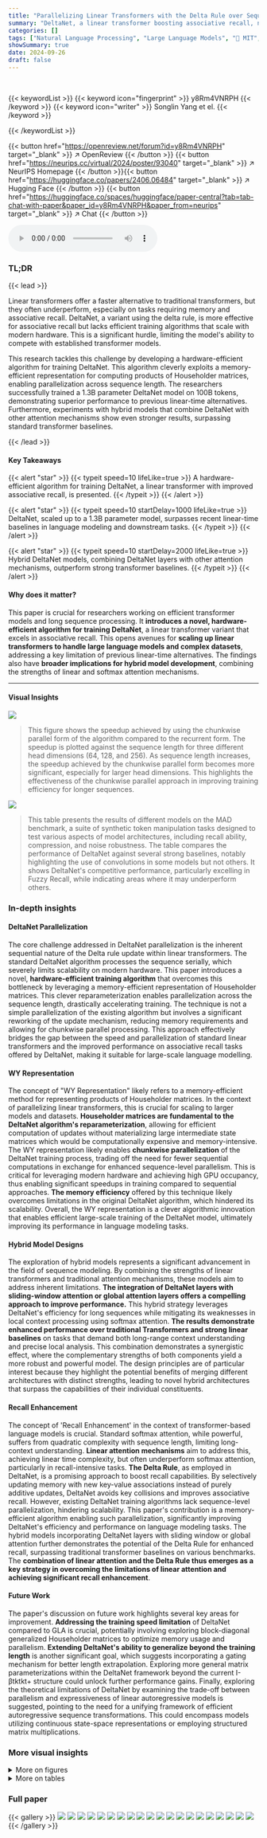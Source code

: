 ```yaml
---
title: "Parallelizing Linear Transformers with the Delta Rule over Sequence Length"
summary: "DeltaNet, a linear transformer boosting associative recall, now trains efficiently via a novel algorithm, scaling to large language models and outperforming existing linear baselines."
categories: []
tags: ["Natural Language Processing", "Large Language Models", "🏢 MIT",]
showSummary: true
date: 2024-09-26
draft: false
---
```


<br>

{{< keywordList >}}
{{< keyword icon="fingerprint" >}} y8Rm4VNRPH {{< /keyword >}}
{{< keyword icon="writer" >}} Songlin Yang et el. {{< /keyword >}}
 
{{< /keywordList >}}

{{< button href="https://openreview.net/forum?id=y8Rm4VNRPH" target="_blank" >}}
↗ OpenReview
{{< /button >}}
{{< button href="https://neurips.cc/virtual/2024/poster/93040" target="_blank" >}}
↗ NeurIPS Homepage
{{< /button >}}{{< button href="https://huggingface.co/papers/2406.06484" target="_blank" >}}
↗ Hugging Face
{{< /button >}}
{{< button href="https://huggingface.co/spaces/huggingface/paper-central?tab=tab-chat-with-paper&paper_id=y8Rm4VNRPH&paper_from=neurips" target="_blank" >}}
↗ Chat
{{< /button >}}



<audio controls>
    <source src="https://ai-paper-reviewer.com/y8Rm4VNRPH/podcast.wav" type="audio/wav">
    Your browser does not support the audio element.
</audio>


### TL;DR


{{< lead >}}

Linear transformers offer a faster alternative to traditional transformers, but they often underperform, especially on tasks requiring memory and associative recall.  DeltaNet, a variant using the delta rule, is more effective for associative recall but lacks efficient training algorithms that scale with modern hardware. This is a significant hurdle, limiting the model's ability to compete with established transformer models.

This research tackles this challenge by developing a hardware-efficient algorithm for training DeltaNet. This algorithm cleverly exploits a memory-efficient representation for computing products of Householder matrices, enabling parallelization across sequence length. The researchers successfully trained a 1.3B parameter DeltaNet model on 100B tokens, demonstrating superior performance to previous linear-time alternatives.  Furthermore, experiments with hybrid models that combine DeltaNet with other attention mechanisms show even stronger results, surpassing standard transformer baselines.

{{< /lead >}}


#### Key Takeaways

{{< alert "star" >}}
{{< typeit speed=10 lifeLike=true >}} A hardware-efficient algorithm for training DeltaNet, a linear transformer with improved associative recall, is presented. {{< /typeit >}}
{{< /alert >}}

{{< alert "star" >}}
{{< typeit speed=10 startDelay=1000 lifeLike=true >}} DeltaNet, scaled up to a 1.3B parameter model, surpasses recent linear-time baselines in language modeling and downstream tasks. {{< /typeit >}}
{{< /alert >}}

{{< alert "star" >}}
{{< typeit speed=10 startDelay=2000 lifeLike=true >}} Hybrid DeltaNet models, combining DeltaNet layers with other attention mechanisms, outperform strong transformer baselines. {{< /typeit >}}
{{< /alert >}}

#### Why does it matter?
This paper is crucial for researchers working on efficient transformer models and long sequence processing.  It **introduces a novel, hardware-efficient algorithm for training DeltaNet**, a linear transformer variant that excels in associative recall. This opens avenues for **scaling up linear transformers to handle large language models and complex datasets**, addressing a key limitation of previous linear-time alternatives.  The findings also have **broader implications for hybrid model development**, combining the strengths of linear and softmax attention mechanisms.

------
#### Visual Insights



![](https://ai-paper-reviewer.com/y8Rm4VNRPH/figures_4_1.jpg)

> This figure shows the speedup achieved by using the chunkwise parallel form of the algorithm compared to the recurrent form. The speedup is plotted against the sequence length for three different head dimensions (64, 128, and 256). As sequence length increases, the speedup achieved by the chunkwise parallel form becomes more significant, especially for larger head dimensions. This highlights the effectiveness of the chunkwise parallel approach in improving training efficiency for longer sequences.





![](https://ai-paper-reviewer.com/y8Rm4VNRPH/tables_6_1.jpg)

> This table presents the results of different models on the MAD benchmark, a suite of synthetic token manipulation tasks designed to test various aspects of model architectures, including recall ability, compression, and noise robustness.  The table compares the performance of DeltaNet against several strong baselines, notably highlighting the use of convolutions in some models but not others.  It shows DeltaNet's competitive performance, particularly excelling in Fuzzy Recall, while indicating areas where it may underperform others.





### In-depth insights


#### DeltaNet Parallelization
The core challenge addressed in DeltaNet parallelization is the inherent sequential nature of the Delta rule update within linear transformers.  The standard DeltaNet algorithm processes the sequence serially, which severely limits scalability on modern hardware.  This paper introduces a novel, **hardware-efficient training algorithm** that overcomes this bottleneck by leveraging a memory-efficient representation of Householder matrices. This clever reparameterization enables parallelization across the sequence length, drastically accelerating training.  The technique is not a simple parallelization of the existing algorithm but involves a significant reworking of the update mechanism, reducing memory requirements and allowing for chunkwise parallel processing. This approach effectively bridges the gap between the speed and parallelization of standard linear transformers and the improved performance on associative recall tasks offered by DeltaNet, making it suitable for large-scale language modelling.

#### WY Representation
The concept of "WY Representation" likely refers to a memory-efficient method for representing products of Householder matrices.  In the context of parallelizing linear transformers, this is crucial for scaling to larger models and datasets. **Householder matrices are fundamental to the DeltaNet algorithm's reparameterization**, allowing for efficient computation of updates without materializing large intermediate state matrices which would be computationally expensive and memory-intensive. The WY representation likely enables **chunkwise parallelization** of the DeltaNet training process, trading off the need for fewer sequential computations in exchange for enhanced sequence-level parallelism. This is critical for leveraging modern hardware and achieving high GPU occupancy, thus enabling significant speedups in training compared to sequential approaches.  **The memory efficiency** offered by this technique likely overcomes limitations in the original DeltaNet algorithm, which hindered its scalability. Overall, the WY representation is a clever algorithmic innovation that enables efficient large-scale training of the DeltaNet model, ultimately improving its performance in language modeling tasks.

#### Hybrid Model Designs
The exploration of hybrid models represents a significant advancement in the field of sequence modeling. By combining the strengths of linear transformers and traditional attention mechanisms, these models aim to address inherent limitations. **The integration of DeltaNet layers with sliding-window attention or global attention layers offers a compelling approach to improve performance.** This hybrid strategy leverages DeltaNet's efficiency for long sequences while mitigating its weaknesses in local context processing using softmax attention. **The results demonstrate enhanced performance over traditional Transformers and strong linear baselines** on tasks that demand both long-range context understanding and precise local analysis. This combination demonstrates a synergistic effect, where the complementary strengths of both components yield a more robust and powerful model. The design principles are of particular interest because they highlight the potential benefits of merging different architectures with distinct strengths, leading to novel hybrid architectures that surpass the capabilities of their individual constituents.

#### Recall Enhancement
The concept of 'Recall Enhancement' in the context of transformer-based language models is crucial.  Standard softmax attention, while powerful, suffers from quadratic complexity with sequence length, limiting long-context understanding.  **Linear attention mechanisms** aim to address this, achieving linear time complexity, but often underperform softmax attention, particularly in recall-intensive tasks.  **The Delta Rule**, as employed in DeltaNet, is a promising approach to boost recall capabilities.  By selectively updating memory with new key-value associations instead of purely additive updates, DeltaNet avoids key collisions and improves associative recall.  However, existing DeltaNet training algorithms lack sequence-level parallelization, hindering scalability.  This paper's contribution is a memory-efficient algorithm enabling such parallelization, significantly improving DeltaNet's efficiency and performance on language modeling tasks.  The hybrid models incorporating DeltaNet layers with sliding window or global attention further demonstrates the potential of the Delta Rule for enhanced recall, surpassing traditional transformer baselines on various benchmarks. The **combination of linear attention and the Delta Rule thus emerges as a key strategy in overcoming the limitations of linear attention and achieving significant recall enhancement**.

#### Future Work
The paper's discussion on future work highlights several key areas for improvement.  **Addressing the training speed limitation** of DeltaNet compared to GLA is crucial, potentially involving exploring block-diagonal generalized Householder matrices to optimize memory usage and parallelism.  **Extending DeltaNet's ability to generalize beyond the training length** is another significant goal, which suggests incorporating a gating mechanism for better length extrapolation.  Exploring more general matrix parameterizations within the DeltaNet framework beyond the current I-βtktkt+ structure could unlock further performance gains.  Finally, exploring the theoretical limitations of DeltaNet by examining the trade-off between parallelism and expressiveness of linear autoregressive models is suggested, pointing to the need for a unifying framework of efficient autoregressive sequence transformations. This could encompass models utilizing continuous state-space representations or employing structured matrix multiplications.


### More visual insights

<details>
<summary>More on figures
</summary>


![](https://ai-paper-reviewer.com/y8Rm4VNRPH/figures_5_1.jpg)

> The figure shows the accuracy of different models (DeltaNet, Mamba, GLA, RetNet, RWKV4, and Hyena) on the Multi-query associative recall (MQAR) task. The x-axis represents the model dimension, and the y-axis represents the accuracy. The sequence length is 512, and the number of key-value pairs is 64. DeltaNet achieves perfect accuracy in most model dimensions. 


![](https://ai-paper-reviewer.com/y8Rm4VNRPH/figures_6_1.jpg)

> This figure shows the accuracy of different models on the Regbench dataset as a function of the number of training examples.  The models compared include Transformer++, DeltaNet (with and without convolution), GLA (with and without convolution), and Mamba (with and without convolution). The figure demonstrates the performance of these various models on a synthetic in-context learning benchmark, illustrating their ability to learn and generalize from a limited number of examples.


![](https://ai-paper-reviewer.com/y8Rm4VNRPH/figures_7_1.jpg)

> This figure compares the training throughputs of different 1.3B parameter models on a single H100 GPU across various training lengths and batch sizes. The models compared are Transformer++, Mamba, GLA, and DeltaNet.  The x-axis represents different combinations of training length and batch size (e.g., 2K samples * batch size 8). The y-axis shows the training throughput measured in thousands of tokens per second (Kt/s). The figure demonstrates that DeltaNet achieves comparable speed to GLA and significantly outperforms the Transformer++ and Mamba baselines for longer sequence lengths.


![](https://ai-paper-reviewer.com/y8Rm4VNRPH/figures_19_1.jpg)

> This figure compares the speed-up achieved by using the chunkwise parallel form of the algorithm over the recurrent form.  The x-axis represents the sequence length (K), and the y-axis shows the speed-up factor (x).  Multiple lines are presented, each corresponding to a different head dimension (64, 128, and 256). The plot demonstrates that the chunkwise parallel approach provides significantly greater speed improvements as both sequence length and head dimension increase, highlighting the benefits of the algorithm for larger models and longer sequences.


</details>




<details>
<summary>More on tables
</summary>


![](https://ai-paper-reviewer.com/y8Rm4VNRPH/tables_6_2.jpg)
> This table presents the main language modeling results, comparing DeltaNet against several strong baselines including Transformer++, RetNet, Mamba, and GLA.  It shows perplexity and zero-shot performance on various downstream tasks for two model sizes (340M and 1.3B parameters). The table also includes results for hybrid models incorporating sliding-window or global attention layers, highlighting the impact of these additions.  Finally, ablation studies on DeltaNet are included, varying normalization and activation functions.

![](https://ai-paper-reviewer.com/y8Rm4VNRPH/tables_7_1.jpg)
> This table compares the zero-shot performance of several 3B parameter language models on various benchmark tasks.  The benchmarks assess different capabilities including commonsense reasoning, question answering, and knowledge-intensive tasks.  The models compared include both transformer-based architectures and recurrent neural network (RNN)-based models.  The table highlights the relative strengths and weaknesses of different architectural approaches in zero-shot settings.

![](https://ai-paper-reviewer.com/y8Rm4VNRPH/tables_8_1.jpg)
> This table summarizes different linear recurrent models used for autoregressive language modeling.  It compares the recurrence relation and memory read-out mechanism for each model, highlighting the use of matrix-valued hidden states and associative operators. The table also notes the inclusion of kernels and normalization in some models, indicating variations in implementation details.

</details>




### Full paper

{{< gallery >}}
<img src="https://ai-paper-reviewer.com/y8Rm4VNRPH/1.png" class="grid-w50 md:grid-w33 xl:grid-w25" />
<img src="https://ai-paper-reviewer.com/y8Rm4VNRPH/2.png" class="grid-w50 md:grid-w33 xl:grid-w25" />
<img src="https://ai-paper-reviewer.com/y8Rm4VNRPH/3.png" class="grid-w50 md:grid-w33 xl:grid-w25" />
<img src="https://ai-paper-reviewer.com/y8Rm4VNRPH/4.png" class="grid-w50 md:grid-w33 xl:grid-w25" />
<img src="https://ai-paper-reviewer.com/y8Rm4VNRPH/5.png" class="grid-w50 md:grid-w33 xl:grid-w25" />
<img src="https://ai-paper-reviewer.com/y8Rm4VNRPH/6.png" class="grid-w50 md:grid-w33 xl:grid-w25" />
<img src="https://ai-paper-reviewer.com/y8Rm4VNRPH/7.png" class="grid-w50 md:grid-w33 xl:grid-w25" />
<img src="https://ai-paper-reviewer.com/y8Rm4VNRPH/8.png" class="grid-w50 md:grid-w33 xl:grid-w25" />
<img src="https://ai-paper-reviewer.com/y8Rm4VNRPH/9.png" class="grid-w50 md:grid-w33 xl:grid-w25" />
<img src="https://ai-paper-reviewer.com/y8Rm4VNRPH/10.png" class="grid-w50 md:grid-w33 xl:grid-w25" />
<img src="https://ai-paper-reviewer.com/y8Rm4VNRPH/11.png" class="grid-w50 md:grid-w33 xl:grid-w25" />
<img src="https://ai-paper-reviewer.com/y8Rm4VNRPH/12.png" class="grid-w50 md:grid-w33 xl:grid-w25" />
<img src="https://ai-paper-reviewer.com/y8Rm4VNRPH/13.png" class="grid-w50 md:grid-w33 xl:grid-w25" />
<img src="https://ai-paper-reviewer.com/y8Rm4VNRPH/14.png" class="grid-w50 md:grid-w33 xl:grid-w25" />
<img src="https://ai-paper-reviewer.com/y8Rm4VNRPH/15.png" class="grid-w50 md:grid-w33 xl:grid-w25" />
<img src="https://ai-paper-reviewer.com/y8Rm4VNRPH/16.png" class="grid-w50 md:grid-w33 xl:grid-w25" />
<img src="https://ai-paper-reviewer.com/y8Rm4VNRPH/17.png" class="grid-w50 md:grid-w33 xl:grid-w25" />
<img src="https://ai-paper-reviewer.com/y8Rm4VNRPH/18.png" class="grid-w50 md:grid-w33 xl:grid-w25" />
<img src="https://ai-paper-reviewer.com/y8Rm4VNRPH/19.png" class="grid-w50 md:grid-w33 xl:grid-w25" />
<img src="https://ai-paper-reviewer.com/y8Rm4VNRPH/20.png" class="grid-w50 md:grid-w33 xl:grid-w25" />
{{< /gallery >}}